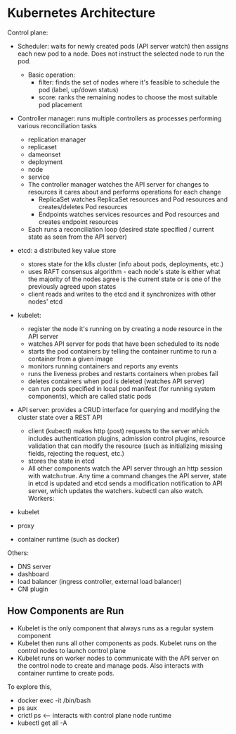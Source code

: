 # Kubernetes Architecture

Control plane:

- Scheduler: waits for newly created pods (API server watch) then assigns each new pod to a node. Does not instruct the selected node to run the pod.
    - Basic operation:
        - filter: finds the set of nodes where it's feasible to schedule the pod (label, up/down status)
        - score: ranks the remaining nodes to choose the most suitable pod placement
- Controller manager: runs multiple controllers as processes performing various reconciliation tasks
    - replication manager
    - replicaset
    - dameonset
    - deployment
    - node
    - service
    - The controller manager watches the API server for changes to resources it cares about and performs operations for each change
        - ReplicaSet watches ReplicaSet resources and Pod resources and creates/deletes Pod resources
        - Endpoints watches services resources and Pod resources and creates endpoint resources
    - Each runs a reconciliation loop (desired state specified / current state as seen from the API server)
- etcd: a distributed key value store
    - stores state for the k8s cluster (info about pods, deployments, etc.)
    - uses RAFT consensus algorithm - each node's state is either what the majority of the nodes agree is the current state or is one of the previously agreed upon states
    - client reads and writes to the etcd and it synchronizes with other nodes' etcd
- kubelet: 
    - register the node it's running on by creating a node resource in the API server
    - watches API server for pods that have been scheduled to its node
    - starts the pod containers by telling the container runtime to run a container from a given image
    - monitors running containers and reports any events
    - runs the liveness probes and restarts containers when probes fail
    - deletes containers when pod is deleted (watches API server)
    - can run pods specified in local pod manifest (for running system components), which are called static pods
- API server: provides a CRUD interface for querying and modifying the cluster state over a REST API
    - client (kubectl) makes http (post) requests to the server which includes authentication plugins, admission control plugins, resource validation that can modify the resource (such as initializing missing fields, rejecting the request, etc.)
    - stores the state in etcd
    - All other components watch the API server through an http session with watch=true. Any time a command changes the API server, state in etcd is updated and etcd sends a modification notification to API server, which updates the watchers. kubectl can also watch.
Workers:

- kubelet
- proxy
- container runtime (such as docker)

Others:

- DNS server
- dashboard
- load balancer (ingress controller, external load balancer)
- CNI plugin

## How Components are Run

- Kubelet is the only component that always runs as a regular system component
- Kubelet then runs all other components as pods. Kubelet runs on the control nodes to launch control plane
- Kubelet runs on worker nodes to communicate with the API server on the control node to create and manage pods. Also interacts with container runtime to create pods.

To explore this,

- docker exec -it <each node> /bin/bash
- ps aux
- crictl ps <-- interacts with control plane node runtime
- kubectl get all -A